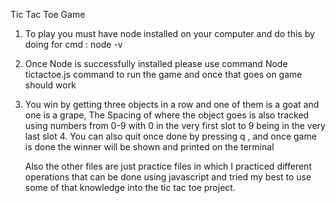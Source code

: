Tic Tac Toe Game

 1. To play you must have node installed on your computer and do this by doing for cmd : node -v
   2. Once Node is successfully installed please use command Node tictactoe.js command to run the game and once that goes on game should work
3. You win by getting three objects in a row and one of them is a goat and one is a grape, The Spacing of where the object goes is also tracked using numbers from 0-9 with 0 in the very first slot to 9 being in the very last slot
   4. You can also quit once done by pressing q , and once game is done the winner will be shown and printed on the terminal


   Also the other files are just practice files in which I practiced different operations that can be done using javascript and tried my best to use some of that knowledge into the tic tac toe project. 
